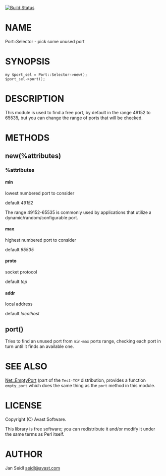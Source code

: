 [![Build Status](https://travis-ci.org/JaSei/Port-Generator.svg?branch=master)](https://travis-ci.org/JaSei/Port-Generator)
# NAME

Port::Selector - pick some unused port

# SYNOPSIS

    my $port_sel = Port::Selector->new();
    $port_sel->port();

# DESCRIPTION

This module is used to find a free port,
by default in the range 49152 to 65535,
but you can change the range of ports that will be checked.

# METHODS

## new(%attributes)

### %attributes

#### min

lowest numbered port to consider

default _49152_

The range 49152-65535 is commonly used by applications that utilize a
dynamic/random/configurable port.

#### max

highest numbered port to consider

default _65535_

#### proto

socket protocol

default _tcp_

#### addr

local address

default _localhost_

## port()

Tries to find an unused port from `min`-`max` ports range,
checking each port in turn until it finds an available one.

# SEE ALSO

[Net::EmptyPort](https://metacpan.org/pod/Net::EmptyPort) (part of the `Test-TCP` distribution,
provides a function `empty_port`
which does the same thing as the `port` method in this module.

# LICENSE

Copyright (C) Avast Software.

This library is free software; you can redistribute it and/or modify
it under the same terms as Perl itself.

# AUTHOR

Jan Seidl <seidl@avast.com>
